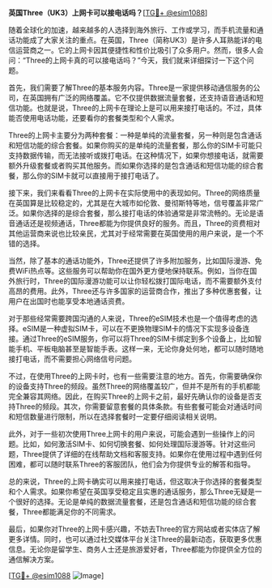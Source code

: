 **英国Three（UK3）上网卡可以接电话吗？**[[TG💪+ @esim1088](https://t.me/s/esim1088)]

随着全球化的加速，越来越多的人选择到海外旅行、工作或学习，而手机流量和通话功能成了大家关注的重点。在英国，Three（简称UK3）是许多人耳熟能详的电信运营商之一。它的上网卡因其便捷性和性价比吸引了众多用户。然而，很多人会问：“Three的上网卡真的可以接电话吗？”今天，我们就来详细探讨一下这个问题。

首先，我们需要了解Three的基本服务内容。Three是一家提供移动通信服务的公司，在英国拥有广泛的网络覆盖。它不仅提供数据流量套餐，还支持语音通话和短信功能。也就是说，Three的上网卡在理论上是可以用来接打电话的。不过，具体能否使用电话功能，还要看你的套餐类型和个人需求。

Three的上网卡主要分为两种套餐：一种是单纯的流量套餐，另一种则是包含通话和短信功能的综合套餐。如果你购买的是单纯的流量套餐，那么你的SIM卡可能只支持数据传输，而无法接听或拨打电话。在这种情况下，如果你想接电话，就需要额外升级套餐或者购买其他服务。而如果你选择的是包含通话和短信功能的综合套餐，那么你的SIM卡就可以直接用于接打电话了。

接下来，我们来看看Three的上网卡在实际使用中的表现如何。Three的网络质量在英国算是比较稳定的，尤其是在大城市如伦敦、曼彻斯特等地，信号覆盖非常广泛。如果你选择的是综合套餐，那么接打电话的体验通常是非常流畅的。无论是语音通话还是视频通话，Three都能为你提供良好的服务。而且，Three的资费相对其他运营商来说也比较亲民，尤其对于经常需要在英国使用的用户来说，是一个不错的选择。

当然，除了基本的通话功能外，Three还提供了许多附加服务，比如国际漫游、免费WiFi热点等。这些服务可以帮助你在国外更方便地保持联系。例如，当你在国外旅行时，Three的国际漫游功能可以让你轻松拨打国际电话，而不需要额外支付高昂的费用。此外，Three还与许多国家的运营商合作，推出了多种优惠套餐，让用户在出国时也能享受本地通话资费。

对于那些经常需要跨国沟通的人来说，Three的eSIM技术也是一个值得考虑的选择。eSIM是一种虚拟SIM卡，可以在不更换物理SIM卡的情况下实现多设备连接。通过Three的eSIM服务，你可以将Three的SIM卡绑定到多个设备上，比如智能手机、平板电脑甚至是智能手表。这样一来，无论你身处何地，都可以随时随地接打电话，而不需要担心网络信号问题。

不过，在使用Three的上网卡时，也有一些需要注意的地方。首先，你需要确保你的设备支持Three的频段。虽然Three的网络覆盖较广，但并不是所有的手机都能完全兼容其网络。因此，在购买Three的上网卡之前，最好先确认你的设备是否支持Three的频段。其次，你需要留意套餐的具体条款。有些套餐可能会对通话时间和短信数量进行限制，所以在选择套餐时一定要仔细阅读相关说明。

此外，对于一些初次使用Three上网卡的用户来说，可能会遇到一些操作上的问题。比如，如何激活SIM卡、如何切换套餐、如何处理国际漫游等。针对这些问题，Three提供了详细的在线帮助文档和客服支持。如果你在使用过程中遇到任何困难，都可以随时联系Three的客服团队，他们会为你提供专业的解答和指导。

总的来说，Three的上网卡确实可以用来接打电话，但这取决于你选择的套餐类型和个人需求。如果你希望在英国享受稳定且实惠的通话服务，那么Three无疑是一个很好的选择。无论是单纯的数据流量套餐，还是包含通话和短信功能的综合套餐，Three都能满足你的不同需求。

最后，如果你对Three的上网卡感兴趣，不妨去Three的官方网站或者实体店了解更多详情。同时，也可以通过社交媒体平台关注Three的最新动态，获取更多优惠信息。无论你是留学生、商务人士还是旅游爱好者，Three都能为你提供全方位的通信解决方案。

[[TG💪+ @esim1088](https://t.me/s/esim1088) ![Image](https://i.postimg.cc/4NQfJmqS/Snipaste-2025-05-13-00-14-12.png)]